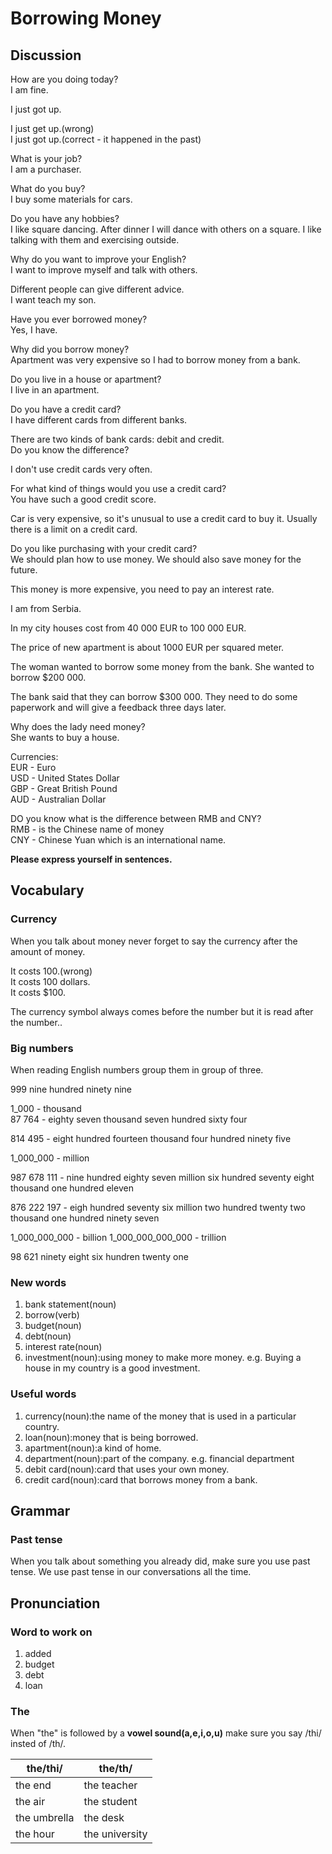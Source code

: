 # Borrowing Money
## Discussion
How are you doing today?  
I am fine.  

I just got up.  

I just get up.(wrong)  
I just got up.(correct - it happened in the past)  

What is your job?  
I am a purchaser.  

What do you buy?  
I buy some materials for cars.  

Do you have any hobbies?  
I like square dancing. After dinner I will dance with others on a square. I like talking with them and exercising outside.  

Why do you want to improve your English?  
I want to improve myself and talk with others.   

Different people can give different advice.  
I want teach my son.  

Have you ever borrowed money?  
Yes, I have.  

Why did you borrow money?  
Apartment was very expensive so I had to borrow money from a bank.  

Do you live in a house or apartment?  
I live in an apartment.  

Do you have a credit card?  
I have different cards from different banks.  

There are two kinds of bank cards: debit and credit.  
Do you know the difference?  

I don't use credit cards very often.  

For what kind of things would you use a credit card?  
You have such a good credit score.  

Car is very expensive, so it's unusual to use a credit card to buy it. Usually there is a limit on a credit card.   

Do you like purchasing with your credit card?  
We should plan how to use money. We should also save money for the future.  

This money is more expensive, you need to pay an interest rate.  

I am from Serbia.  

In my city houses cost from 40 000 EUR to 100 000 EUR.  

The price of new apartment is about 1000 EUR per squared meter.

The woman wanted to borrow some money from the bank. She wanted to borrow $200 000.  

The bank said that they can borrow $300 000. They need to do some paperwork and will give a feedback three days later.  

Why does the lady need money?  
She wants to buy a house.  

Currencies:  
EUR - Euro  
USD - United States Dollar  
GBP - Great British Pound  
AUD - Australian Dollar  

DO you know what is the difference between RMB and CNY?  
RMB - is the Chinese name of money  
CNY - Chinese Yuan which is an international name.  

**Please express yourself in sentences.**

## Vocabulary
### Currency
When you talk about money never forget to say the currency after the amount of money.  

It costs 100.(wrong)  
It costs 100 dollars.  
It costs $100.  

The currency symbol always comes before the number but it is read after the number..  

### Big numbers
When reading English numbers group them in group of three.

999 nine hundred ninety nine

1_000 - thousand  
87 764 - eighty seven thousand seven hundred sixty four  

814 495 - eight hundred fourteen thousand four hundred ninety five  

1_000_000 - million  

987 678 111 - nine hundred eighty seven million six hundred seventy eight thousand one hundred eleven

876 222 197 - eigh hundred seventy six million two hundred twenty two thousand one hundred ninety seven  

1_000_000_000 - billion
1_000_000_000_000 - trillion  

98 621 ninety eight six hundren twenty one

### New words
1. bank statement(noun)
1. borrow(verb)
1. budget(noun)
1. debt(noun)
1. interest rate(noun)
1. investment(noun):using money to make more money. e.g. Buying a house in my country is a good investment.

### Useful words
1. currency(noun):the name of the money that is used in a particular country.
1. loan(noun):money that is being borrowed.
1. apartment(noun):a kind of home.
1. department(noun):part of the company. e.g. financial department
1. debit card(noun):card that uses your own money.
1. credit card(noun):card that borrows money from a bank.

## Grammar
### Past tense
When you talk about something you already did, make sure you use past tense. We use past tense in our conversations all the time.  

## Pronunciation
###  Word to work on
1. added
1. budget
1. debt
1. loan

### The
When "the" is followed by a **vowel sound(a,e,i,o,u)** make sure you say /thi/ insted of /th/.  

| the/thi/ | the/th/
| --- | ---
| the end | the teacher
| the air | the student
| the umbrella | the desk
| the hour | the university
